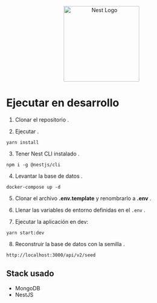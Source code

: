 <p align="center">
  <a href="http://nestjs.com/" target="blank"><img src="https://nestjs.com/img/logo-small.svg" width="200" alt="Nest Logo" /></a>
</p>

# Ejecutar en desarrollo

1. Clonar el repositorio .

2. Ejecutar .

```
yarn install
```

3. Tener Nest CLI instalado .

```
npm i -g @nestjs/cli
```

4. Levantar la base de datos .

```
docker-compose up -d
```

5. Clonar el archivo **.env.template** y renombrarlo a **.env** .

6. Llenar las variables de entorno definidas en el `.env` .

7. Ejecutar la aplicación en dev:

```
yarn start:dev
```

8. Reconstruir la base de datos con la semilla .

```
http://localhost:3000/api/v2/seed
```

## Stack usado

- MongoDB
- NestJS
